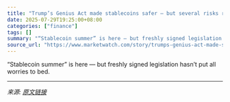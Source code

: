 ```yaml
---
title: "Trump’s Genius Act made stablecoins safer — but several risks remain for investors"
date: 2025-07-29T19:25:00+08:00
categories: ["finance"]
tags: []
summary: "“Stablecoin summer” is here — but freshly signed legislation hasn’t put all worries to bed."
source_url: "https://www.marketwatch.com/story/trumps-genius-act-made-stablecoins-safer-but-several-risks-remain-for-investors-26b0ca13?mod=mw_rss_topstories"
---
```


“Stablecoin summer” is here — but freshly signed legislation hasn’t put all worries to bed.

---

*来源: [原文链接](https://www.marketwatch.com/story/trumps-genius-act-made-stablecoins-safer-but-several-risks-remain-for-investors-26b0ca13?mod=mw_rss_topstories)*
